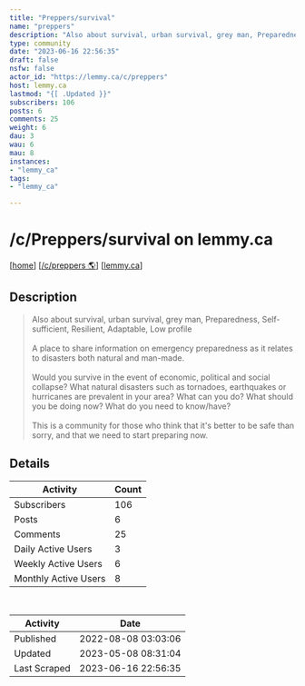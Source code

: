 ```yaml
---
title: "Preppers/survival" 
name: "preppers"
description: "Also about survival, urban survival, grey man, Preparedness, Self-sufficient, Resilient, Adaptable, Low profileA place to share information on emergency preparedness as it relates to disasters both natural and man-made.Would you survive in the event of economic, political and social collapse? What natural disasters such as tornadoes, earthquakes or hurricanes are prevalent in your area? What can you do? What should you be doing now? What do you need to know/have?This is a community for those who think that it's better to be safe than sorry, and that we need to start preparing now."
type: community
date: "2023-06-16 22:56:35"
draft: false
nsfw: false
actor_id: "https://lemmy.ca/c/preppers"
host: lemmy.ca
lastmod: "{[ .Updated }}"
subscribers: 106
posts: 6
comments: 25
weight: 6
dau: 3
wau: 6
mau: 8
instances:
- "lemmy_ca"
tags: 
- "lemmy_ca"

---
```


# /c/Preppers/survival on lemmy.ca

[[home](/)]
[[/c/preppers 🌎](https://lemmy.ca/c/preppers)]
[[lemmy.ca](/instances/lemmy_ca)]


## Description 

<blockquote class="description">
Also about survival, urban survival, grey man, Preparedness, Self-sufficient, Resilient, Adaptable, Low profile<br><br>A place to share information on emergency preparedness as it relates to disasters both natural and man-made.<br><br>Would you survive in the event of economic, political and social collapse? What natural disasters such as tornadoes, earthquakes or hurricanes are prevalent in your area? What can you do? What should you be doing now? What do you need to know/have?<br><br>This is a community for those who think that it's better to be safe than sorry, and that we need to start preparing now.
</blockquote>


## Details

| Activity | Count  |
|----------------------|---|
| Subscribers          | 106 |
| Posts                | 6  |
| Comments             | 25  |
| Daily Active Users   | 3  |
| Weekly Active Users  | 6  |
| Monthly Active Users | 8  |

<br>

| Activity | Date |
|----------------------|---|
| Published            | 2022-08-08 03:03:06 |
| Updated              | 2023-05-08 08:31:04 |
| Last Scraped         | 2023-06-16 22:56:35 |
